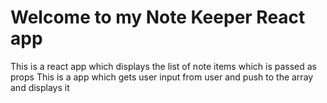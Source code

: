 # Welcome to my Note Keeper React app 

This is a react app which displays the list of note items which is passed as props
This is a app which gets user input from user and push to the array and displays it
